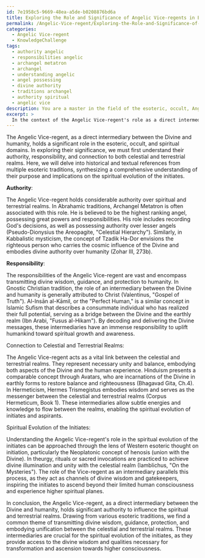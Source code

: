 ```yaml
---
id: 7e1958c5-9669-48ea-a5de-b0208876bd6a
title: Exploring the Role and Significance of Angelic Vice-regents in Esotericism
permalink: /Angelic-Vice-regent/Exploring-the-Role-and-Significance-of-Angelic-Vice-regents-in-Esotericism/
categories:
  - Angelic Vice-regent
  - KnowledgeChallenge
tags:
  - authority angelic
  - responsibilities angelic
  - archangel metatron
  - archangel
  - understanding angelic
  - angel possessing
  - divine authority
  - traditions archangel
  - authority spiritual
  - angelic vice
description: You are a master in the field of the esoteric, occult, Angelic Vice-regent and Education. You are a writer of tests, challenges, books and deep knowledge on Angelic Vice-regent for initiates and students to gain deep insights and understanding from. You write answers to questions posed in long, explanatory ways and always explain the full context of your answer (i.e., related concepts, formulas, examples, or history), as well as the step-by-step thinking process you take to answer the challenges. Be rigorous and thorough, and summarize the key themes, ideas, and conclusions at the end.
excerpt: > 
  In the context of the Angelic Vice-regent's role as a direct intermediary between the Divine and humanity, analyze the significance of the interplay between their authority, responsibility, and connection to both celestial and terrestrial realms, drawing upon historical and textual references from multiple esoteric traditions to synthesize a comprehensive understanding of their purpose and implications on the spiritual evolution of the initiates.
---
```

The Angelic Vice-regent, as a direct intermediary between the Divine and humanity, holds a significant role in the esoteric, occult, and spiritual domains. In exploring their significance, we must first understand their authority, responsibility, and connection to both celestial and terrestrial realms. Here, we will delve into historical and textual references from multiple esoteric traditions, synthesizing a comprehensive understanding of their purpose and implications on the spiritual evolution of the initiates.

**Authority**:

The Angelic Vice-regent holds considerable authority over spiritual and terrestrial realms. In Abrahamic traditions, Archangel Metatron is often associated with this role. He is believed to be the highest ranking angel, possessing great powers and responsibilities. His role includes recording God's decisions, as well as possessing authority over lesser angels (Pseudo-Dionysius the Areopagite, "Celestial Hierarchy"). Similarly, in Kabbalistic mysticism, the concept of Tzadik Ha-Dor envisions the righteous person who carries the cosmic influence of the Divine and embodies divine authority over humanity (Zohar III, 273b).

**Responsibility**:

The responsibilities of the Angelic Vice-regent are vast and encompass transmitting divine wisdom, guidance, and protection to humanity. In Gnostic Christian tradition, the role of an intermediary between the Divine and humanity is generally attributed to Christ (Valentinus, "Gospel of Truth"). Al-Insān al-Kāmil, or the "Perfect Human," is a similar concept in Islamic Sufism that describes a consummate individual who has realized their full potential, serving as a bridge between the Divine and the earthly realm (Ibn Arabi, "Fusus al-Hikam"). By decoding and delivering the Divine messages, these intermediaries have an immense responsibility to uplift humankind toward spiritual growth and awareness.

Connection to Celestial and Terrestrial Realms:

The Angelic Vice-regent acts as a vital link between the celestial and terrestrial realms. They represent necessary unity and balance, embodying both aspects of the Divine and the human experience. Hinduism presents a comparable concept through Avatars, who are incarnations of the Divine in earthly forms to restore balance and righteousness (Bhagavad Gita, Ch.4). In Hermeticism, Hermes Trismegistus embodies wisdom and serves as the messenger between the celestial and terrestrial realms (Corpus Hermeticum, Book 1). These intermediaries allow subtle energies and knowledge to flow between the realms, enabling the spiritual evolution of initiates and aspirants.

Spiritual Evolution of the Initiates:

Understanding the Angelic Vice-regent's role in the spiritual evolution of the initiates can be approached through the lens of Western esoteric thought on initiation, particularly the Neoplatonic concept of henosis (union with the Divine). In theurgy, rituals or sacred invocations are practiced to achieve divine illumination and unity with the celestial realm (Iamblichus, "On the Mysteries"). The role of the Vice-regent as an intermediary parallels this process, as they act as channels of divine wisdom and gatekeepers, inspiring the initiates to ascend beyond their limited human consciousness and experience higher spiritual planes.

In conclusion, the Angelic Vice-regent, as a direct intermediary between the Divine and humanity, holds significant authority to influence the spiritual and terrestrial realms. Drawing from various esoteric traditions, we find a common theme of transmitting divine wisdom, guidance, protection, and embodying unification between the celestial and terrestrial realms. These intermediaries are crucial for the spiritual evolution of the initiates, as they provide access to the divine wisdom and qualities necessary for transformation and ascension towards higher consciousness.
